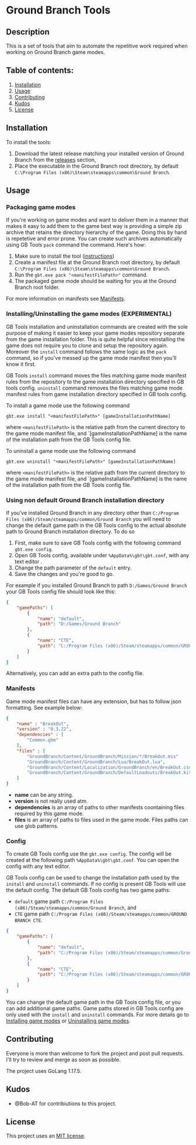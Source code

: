 # Ground Branch Tools

## Description

This is a set of tools that aim to automate the repetitive work required when working on
Ground Branch game modes.

## Table of contents:

1. [Installation](#installation)
2. [Usage](#usage)
3. [Contributing](#contributing)
4. [Kudos](#kudos)
5. [License](#license)

## Installation

To install the tools:

1. Download the latest release matching your installed version of Ground Branch
from the [releases](https://github.com/JakBaranowski/gb-tools/releases) section,
2. Place the executable in the Ground Branch root directory, by default 
`C:\Program Files (x86)\Steam\steamapps\common\Ground Branch`.

## Usage

### Packaging game modes

If you're working on game modes and want to deliver them in a manner that makes it easy to add them to the game best way is providing a simple zip archive that retains the directory hierarchy of the game. Doing this by hand is repetetive and error prone. You can create such archives automatically using GB Tools `pack` command the command. Here's how:

1. Make sure to install the tool ([instructions](#installation))
2. Create a manifest file at the Ground Branch root directory, by default 
`C:\Program Files (x86)\Steam\steamapps\common\Ground Branch`.
3. Run the `gbt.exe pack "<manifestFilePath>"` command.
4. The packaged game mode should be waiting for you at the Ground Branch root folder.

For more information on manifests see [Manifests](#manifests).

### Installing/Uninstalling the game modes (EXPERIMENTAL)

GB Tools installation and uninstallation commands are created with the sole purpose of making it easier to keep your game modes repository separate from the game installation folder. This is quite helpful since reinstalling the game does not require you to clone and setup the repository again. Moreover the `install` command follows the same logic as the `pack` command, so if you've messed up the game mode manifest then you'll know it first.

GB Tools `install` command moves the files matching game mode manifest rules from the repository to the game installation directory specified in GB tools config. `uninstall` command removes the files matching game mode manifest rules from game installation directory specified in GB tools config.

To install a game mode use the following command

`gbt.exe install "<manifestFilePath>" [gameInstallationPathName]`

where `<manifestFilePath>` is the relative path from the current directory to the game mode manifest file, and `[gameInstallationPathName] is the name of the installation path from the GB Tools config file.

To uninstall a game mode use the following command

`gbt.exe uninstall "<manifestFilePath>" [gameInstallationPathName]`

where `<manifestFilePath>` is the relative path from the current directory to the game mode manifest file, and `[gameInstallationPathName] is the name of the installation path from the GB Tools config file.

### Using non default Ground Branch installation directory

If you've installed Ground Branch in any directory other than `C:/Program Files (x86)/Steam/steamapps/common/Ground Branch` you will need to change the default game path in the GB Tools config to the actual absolute path to Ground Branch installation directory. To do so

1. First, make sure to save GB Tools config with the following command `gbt.exe config`.
2. Open GB Tools config, available under `%AppData%\gbt\gbt.conf`, with any text editor .
3. Change the path parameter of the `default` entry.
4. Save the changes and you're good to go.

For example if you installed Ground Branch to path `D:/Games/Ground Branch` your GB Tools config file should look like this:

```json
{
    "gamePaths": [
        {
            "name": "default",
            "path": "D:/Games/Ground Branch"
        },
        {
            "name": "CTE",
            "path": "C:/Program Files (x86)/Steam/steamapps/common/GROUND BRANCH CTE"
        }
    ]
}
```

Alternatively, you can add an extra path to the config file.

### Manifests

Game mode manifest files can have any extension, but has to follow json formatting. See example below:

```json 
{
    "name" : "BreakOut",
    "version" : "0.3.22",
    "dependencies" : [
        "Common.gbm"
    ],
    "files" : [
        "GroundBranch/Content/GroundBranch/Mission/*/BreakOut.mis"
        "GroundBranch/Content/GroundBranch/Lua/BreakOut.lua",
        "GroundBranch/Content/Localization/GroundBranch/en/BreakOut.csv",
        "GroundBranch/Content/GroundBranch/DefaultLoadouts/BreakOut.kit"
    ]
}
```

* **name** can be any string.
* **version** is not really used atm.
* **dependencies** is an array of paths to other manifests coontaining files required by this game mode.
* **files** is an array of paths to files used in the game mode. Files paths can use glob patterns.

### Config

To create GB Tools config use the `gbt.exe config`. The config will be created at the following path `%AppData%\gbt\gbt.conf`. You can open the config with any text editor.

GB Tools config can be used to change the installation path used by the `install` and `uninstall` commands. If no config is present GB Tools will use the default config. The default GB Tools config has two game paths:

* `default` game path `C:/Program Files (x86)/Steam/steamapps/common/Ground Branch`, and
* `CTE` game path `C:/Program Files (x86)/Steam/steamapps/common/GROUND BRANCH CTE`.

```json
{
    "gamePaths": [
        {
            "name": "default",
            "path": "C:/Program Files (x86)/Steam/steamapps/common/Ground Branch"
        },
        {
            "name": "CTE",
            "path": "C:/Program Files (x86)/Steam/steamapps/common/GROUND BRANCH CTE"
        }
    ]
}
```

You can change the default game path in the GB Tools config file, or you can add additional game paths. Game paths stored in GB Tools config are only used with the `install` and `uninstall` commands. For more details go to [Installing game modes](#installing-game-modes) or [Uninstalling game modes](#uninstalling-game-modes).

## Contributing

Everyone is more than welcome to fork the project and post pull requests. I'll try to review and merge as soon as possible.

The project uses GoLang 1.17.5.

## Kudos

* @Bob-AT for contribiutions to this project.

## License

This project uses an [MIT license](license.md).
